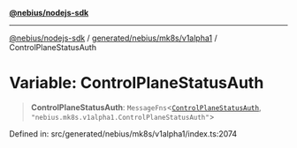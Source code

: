 [**@nebius/nodejs-sdk**](../../../../../README.md)

***

[@nebius/nodejs-sdk](../../../../../README.md) / [generated/nebius/mk8s/v1alpha1](../README.md) / ControlPlaneStatusAuth

# Variable: ControlPlaneStatusAuth

> **ControlPlaneStatusAuth**: `MessageFns`\<[`ControlPlaneStatusAuth`](../interfaces/ControlPlaneStatusAuth.md), `"nebius.mk8s.v1alpha1.ControlPlaneStatusAuth"`\>

Defined in: src/generated/nebius/mk8s/v1alpha1/index.ts:2074
